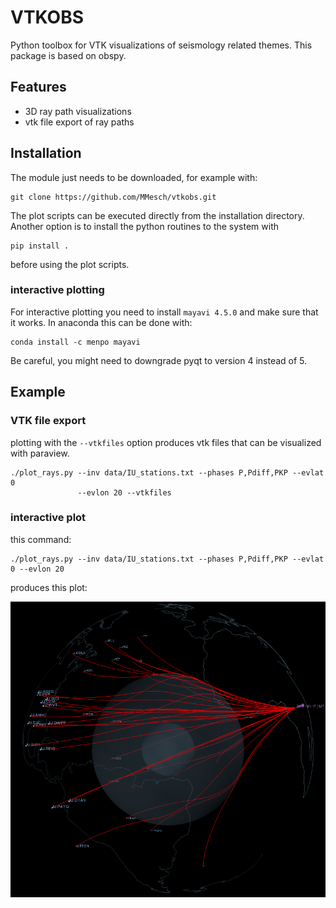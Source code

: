 VTKOBS
======


Python toolbox for VTK visualizations of seismology related themes. This
package is based on obspy.


Features
--------

* 3D ray path visualizations
* vtk file export of ray paths


Installation
------------
The module just needs to be downloaded, for example with:
```
git clone https://github.com/MMesch/vtkobs.git
```
The plot scripts can be executed directly from the installation directory.
Another option is to install the python routines to the system with
```
pip install .
```
before using the plot scripts.

### interactive plotting
For interactive plotting you need to install `mayavi 4.5.0` and make sure that
it works. In anaconda this can be done with:
```
conda install -c menpo mayavi
```
Be careful, you might need to downgrade pyqt to version 4 instead of 5.


Example
-------

### VTK file export
plotting with the ``--vtkfiles`` option produces vtk files that can be
visualized with paraview.

```
./plot_rays.py --inv data/IU_stations.txt --phases P,Pdiff,PKP --evlat 0
               --evlon 20 --vtkfiles
```

### interactive plot
this command:

```
./plot_rays.py --inv data/IU_stations.txt --phases P,Pdiff,PKP --evlat 0 --evlon 20
```

produces this plot:

![image](images/example1.png)
